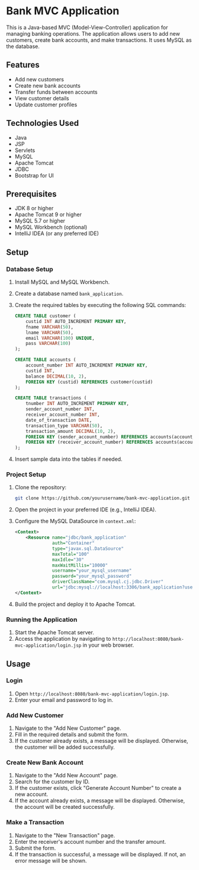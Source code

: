 # Bank MVC Application

This is a Java-based MVC (Model-View-Controller) application for managing banking operations. The application allows users to add new customers, create bank accounts, and make transactions. It uses MySQL as the database.

## Features

- Add new customers
- Create new bank accounts
- Transfer funds between accounts
- View customer details
- Update customer profiles

## Technologies Used

- Java
- JSP
- Servlets
- MySQL
- Apache Tomcat
- JDBC
- Bootstrap for UI

## Prerequisites

- JDK 8 or higher
- Apache Tomcat 9 or higher
- MySQL 5.7 or higher
- MySQL Workbench (optional)
- IntelliJ IDEA (or any preferred IDE)

## Setup

### Database Setup

1. Install MySQL and MySQL Workbench.
2. Create a database named `bank_application`.
3. Create the required tables by executing the following SQL commands:

    ```sql
    CREATE TABLE customer (
        custid INT AUTO_INCREMENT PRIMARY KEY,
        fname VARCHAR(50),
        lname VARCHAR(50),
        email VARCHAR(100) UNIQUE,
        pass VARCHAR(100)
    );

    CREATE TABLE accounts (
        account_number INT AUTO_INCREMENT PRIMARY KEY,
        custid INT,
        balance DECIMAL(10, 2),
        FOREIGN KEY (custid) REFERENCES customer(custid)
    );

    CREATE TABLE transactions (
        tnumber INT AUTO_INCREMENT PRIMARY KEY,
        sender_account_number INT,
        receiver_account_number INT,
        date_of_transaction DATE,
        transaction_type VARCHAR(50),
        transaction_amount DECIMAL(10, 2),
        FOREIGN KEY (sender_account_number) REFERENCES accounts(account_number),
        FOREIGN KEY (receiver_account_number) REFERENCES accounts(account_number)
    );
    ```

4. Insert sample data into the tables if needed.

### Project Setup

1. Clone the repository:

    ```bash
    git clone https://github.com/yourusername/bank-mvc-application.git
    ```

2. Open the project in your preferred IDE (e.g., IntelliJ IDEA).

3. Configure the MySQL DataSource in `context.xml`:

    ```xml
    <Context>
        <Resource name="jdbc/bank_application"
                  auth="Container"
                  type="javax.sql.DataSource"
                  maxTotal="100"
                  maxIdle="30"
                  maxWaitMillis="10000"
                  username="your_mysql_username"
                  password="your_mysql_password"
                  driverClassName="com.mysql.cj.jdbc.Driver"
                  url="jdbc:mysql://localhost:3306/bank_application?useSSL=false"/>
    </Context>
    ```

4. Build the project and deploy it to Apache Tomcat.

### Running the Application

1. Start the Apache Tomcat server.
2. Access the application by navigating to `http://localhost:8080/bank-mvc-application/login.jsp` in your web browser.

## Usage

### Login

1. Open `http://localhost:8080/bank-mvc-application/login.jsp`.
2. Enter your email and password to log in.

### Add New Customer

1. Navigate to the "Add New Customer" page.
2. Fill in the required details and submit the form.
3. If the customer already exists, a message will be displayed. Otherwise, the customer will be added successfully.

### Create New Bank Account

1. Navigate to the "Add New Account" page.
2. Search for the customer by ID.
3. If the customer exists, click "Generate Account Number" to create a new account.
4. If the account already exists, a message will be displayed. Otherwise, the account will be created successfully.

### Make a Transaction

1. Navigate to the "New Transaction" page.
2. Enter the receiver's account number and the transfer amount.
3. Submit the form.
4. If the transaction is successful, a message will be displayed. If not, an error message will be shown.
